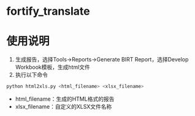 # fortify_translate
# 使用说明
1. 生成报告，选择Tools->Reports->Generate BIRT Report，选择Develop Workbook模板，生成html文件
2. 执行以下命令
```python
python html2xls.py <html_filename> <xlsx_filename>
```
* html_filename：生成的HTML格式的报告
* xlsx_filename：自定义的XLSX文件名称
